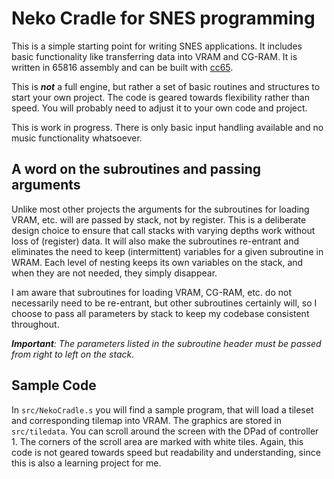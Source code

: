 # Neko Cradle for SNES programming
This is a simple starting point for writing SNES applications. It includes
basic functionality like transferring data into VRAM and CG-RAM. It is written
in 65816 assembly and can be built with [cc65](https://github.com/cc65/cc65).

This is ***not*** a full engine, but rather a set of basic routines and
structures to start your own project. The code is geared towards
flexibility rather than speed. You will probably need to adjust it to your
own code and project.

This is work in progress. There is only basic input handling available and no
music functionality whatsoever.

## A word on the subroutines and passing arguments
Unlike most other projects the arguments for the subroutines for
loading VRAM, etc. will are passed by stack, not by register. This is a
deliberate design choice to ensure that call stacks with varying depths
work without loss of (register) data. It will also make the subroutines
re-entrant and eliminates the need to keep (intermittent) variables for a given
subroutine in WRAM. Each level of nesting keeps its own variables on the stack,
and when they are not needed, they simply disappear.

I am aware that subroutines for loading VRAM, CG-RAM, etc. do not
necessarily need to be re-entrant, but other subroutines certainly will, so
I choose to pass all parameters by stack to keep my codebase consistent
throughout.  

*__Important__: The parameters listed in the subroutine header must be passed
from right to left on the stack.*

## Sample Code
In `src/NekoCradle.s` you will find a sample program, that will load a tileset
and corresponding tilemap into VRAM. The graphics are stored in `src/tiledata`.
You can scroll around the screen with the DPad of controller 1. The corners of
the scroll area are marked with white tiles. Again, this code is not geared
towards speed but readability and understanding, since this is also a
learning project for me.

